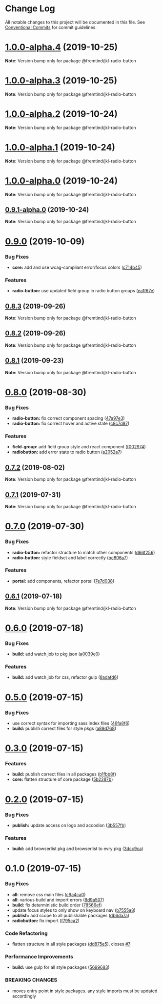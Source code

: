 # Change Log

All notable changes to this project will be documented in this file.
See [Conventional Commits](https://conventionalcommits.org) for commit guidelines.

# [1.0.0-alpha.4](https://github.com/fremtind/jokul/compare/@fremtind/jkl-radio-button@1.0.0-alpha.3...@fremtind/jkl-radio-button@1.0.0-alpha.4) (2019-10-25)

**Note:** Version bump only for package @fremtind/jkl-radio-button





# [1.0.0-alpha.3](https://github.com/fremtind/jokul/compare/@fremtind/jkl-radio-button@1.0.0-alpha.2...@fremtind/jkl-radio-button@1.0.0-alpha.3) (2019-10-25)

**Note:** Version bump only for package @fremtind/jkl-radio-button





# [1.0.0-alpha.2](https://github.com/fremtind/jokul/compare/@fremtind/jkl-radio-button@1.0.0-alpha.1...@fremtind/jkl-radio-button@1.0.0-alpha.2) (2019-10-24)

**Note:** Version bump only for package @fremtind/jkl-radio-button





# [1.0.0-alpha.1](https://github.com/fremtind/jokul/compare/@fremtind/jkl-radio-button@1.0.0-alpha.0...@fremtind/jkl-radio-button@1.0.0-alpha.1) (2019-10-24)

**Note:** Version bump only for package @fremtind/jkl-radio-button





# [1.0.0-alpha.0](https://github.com/fremtind/jokul/compare/@fremtind/jkl-radio-button@0.9.1-alpha.0...@fremtind/jkl-radio-button@1.0.0-alpha.0) (2019-10-24)

**Note:** Version bump only for package @fremtind/jkl-radio-button





## [0.9.1-alpha.0](https://github.com/fremtind/jokul/compare/@fremtind/jkl-radio-button@0.9.0...@fremtind/jkl-radio-button@0.9.1-alpha.0) (2019-10-24)

**Note:** Version bump only for package @fremtind/jkl-radio-button





# [0.9.0](https://github.com/fremtind/jokul/compare/@fremtind/jkl-radio-button@0.8.3...@fremtind/jkl-radio-button@0.9.0) (2019-10-09)


### Bug Fixes

* **core:** add and use wcag-compliant error/focus colors ([c714b45](https://github.com/fremtind/jokul/commit/c714b45))


### Features

* **radio-button:** use updated field group in radio button groups ([ea1f67e](https://github.com/fremtind/jokul/commit/ea1f67e))





## [0.8.3](https://github.com/fremtind/jokul/compare/@fremtind/jkl-radio-button@0.8.2...@fremtind/jkl-radio-button@0.8.3) (2019-09-26)

**Note:** Version bump only for package @fremtind/jkl-radio-button





## [0.8.2](https://github.com/fremtind/jokul/compare/@fremtind/jkl-radio-button@0.8.1...@fremtind/jkl-radio-button@0.8.2) (2019-09-26)

**Note:** Version bump only for package @fremtind/jkl-radio-button





## [0.8.1](https://github.com/fremtind/jokul/compare/@fremtind/jkl-radio-button@0.8.0...@fremtind/jkl-radio-button@0.8.1) (2019-09-23)

**Note:** Version bump only for package @fremtind/jkl-radio-button





# [0.8.0](https://github.com/fremtind/jokul/compare/@fremtind/jkl-radio-button@0.7.2...@fremtind/jkl-radio-button@0.8.0) (2019-08-30)


### Bug Fixes

* **radio-button:** fix correct component spacing ([47a97e3](https://github.com/fremtind/jokul/commit/47a97e3))
* **radio-button:** fix correct hover and active state ([c8c7d87](https://github.com/fremtind/jokul/commit/c8c7d87))


### Features

* **field-group:** add field group style and react component ([f002974](https://github.com/fremtind/jokul/commit/f002974))
* **radiobutton:** add error state to radio button ([a2052a7](https://github.com/fremtind/jokul/commit/a2052a7))





## [0.7.2](https://github.com/fremtind/jokul/compare/@fremtind/jkl-radio-button@0.7.1...@fremtind/jkl-radio-button@0.7.2) (2019-08-02)

**Note:** Version bump only for package @fremtind/jkl-radio-button





## [0.7.1](https://github.com/fremtind/jokul/compare/@fremtind/jkl-radio-button@0.7.0...@fremtind/jkl-radio-button@0.7.1) (2019-07-31)

**Note:** Version bump only for package @fremtind/jkl-radio-button





# [0.7.0](https://github.com/fremtind/jokul/compare/@fremtind/jkl-radio-button@0.6.1...@fremtind/jkl-radio-button@0.7.0) (2019-07-30)


### Bug Fixes

* **radio-button:** refactor structure to match other components ([d66f256](https://github.com/fremtind/jokul/commit/d66f256))
* **radio-button:** style fieldset and label correctly ([bc806a7](https://github.com/fremtind/jokul/commit/bc806a7))


### Features

* **portal:** add components, refactor portal ([7e7d038](https://github.com/fremtind/jokul/commit/7e7d038))





## [0.6.1](https://github.com/fremtind/jokul/compare/@fremtind/jkl-radio-button@0.6.0...@fremtind/jkl-radio-button@0.6.1) (2019-07-18)

**Note:** Version bump only for package @fremtind/jkl-radio-button





# [0.6.0](https://github.com/fremtind/jokul/compare/@fremtind/jkl-radio-button@0.5.0...@fremtind/jkl-radio-button@0.6.0) (2019-07-18)


### Bug Fixes

* **build:** add watch job to pkg json ([a0039e0](https://github.com/fremtind/jokul/commit/a0039e0))


### Features

* **build:** add watch job for css, refactor gulp ([8adafd6](https://github.com/fremtind/jokul/commit/8adafd6))





# [0.5.0](https://github.com/fremtind/jokul/compare/@fremtind/jkl-radio-button@0.3.0...@fremtind/jkl-radio-button@0.5.0) (2019-07-15)


### Bug Fixes

* use correct syntax for importing sass index files ([46fa8f6](https://github.com/fremtind/jokul/commit/46fa8f6))
* **build:** publish correct files for style pkgs ([a89d768](https://github.com/fremtind/jokul/commit/a89d768))





# [0.3.0](https://github.com/fremtind/jokul/compare/@fremtind/jkl-radio-button@0.2.0...@fremtind/jkl-radio-button@0.3.0) (2019-07-15)


### Features

* **build:** publish correct files in all packages ([b1fbb8f](https://github.com/fremtind/jokul/commit/b1fbb8f))
* **core:** flatten structure of core package ([5b2287b](https://github.com/fremtind/jokul/commit/5b2287b))





# [0.2.0](https://github.com/fremtind/jokul/compare/@fremtind/jkl-radio-button@0.1.0...@fremtind/jkl-radio-button@0.2.0) (2019-07-15)

### Bug Fixes

-   **publish:** update access on logo and accodion ([3b557fb](https://github.com/fremtind/jokul/commit/3b557fb))

### Features

-   **build:** add browserlist pkg and browserlist to evry pkg ([3dcc9ca](https://github.com/fremtind/jokul/commit/3dcc9ca))

# 0.1.0 (2019-07-15)

### Bug Fixes

-   **all:** remove css main files ([c9a4ca0](https://github.com/fremtind/jokul/commit/c9a4ca0))
-   **all:** various build and import errors ([8d9a507](https://github.com/fremtind/jokul/commit/8d9a507))
-   **build:** fix deterministic build order ([78566ef](https://github.com/fremtind/jokul/commit/78566ef))
-   update focus styles to only show on keyboard nav ([b7555a8](https://github.com/fremtind/jokul/commit/b7555a8))
-   **publish:** add scope to all publishable packages ([db6da7a](https://github.com/fremtind/jokul/commit/db6da7a))
-   **radiobutton:** fix import ([f795ca2](https://github.com/fremtind/jokul/commit/f795ca2))

### Code Refactoring

-   flatten structure in all style packages ([dd875e5](https://github.com/fremtind/jokul/commit/dd875e5)), closes [#7](https://github.com/fremtind/jokul/issues/7)

### Performance Improvements

-   **build:** use gulp for all style packages ([5699683](https://github.com/fremtind/jokul/commit/5699683))

### BREAKING CHANGES

-   moves entry point in style packages. any style imports must be updated accordingly
